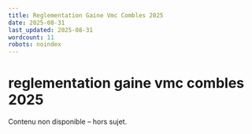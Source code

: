 ```yaml
---
title: Reglementation Gaine Vmc Combles 2025
date: 2025-08-31
last_updated: 2025-08-31
wordcount: 11
robots: noindex
---
```


# reglementation gaine vmc combles 2025

Contenu non disponible – hors sujet.